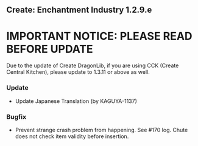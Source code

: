 ## Create: Enchantment Industry 1.2.9.e

# **IMPORTANT NOTICE**: PLEASE READ BEFORE UPDATE
Due to the update of Create DragonLib, if you are using CCK (Create Central Kitchen), please update to 1.3.11 or above as well.


### Update
- Update Japanese Translation (by KAGUYA-1137)

### Bugfix
- Prevent strange crash problem from happening. See #170 log. Chute does not check item validity before insertion.